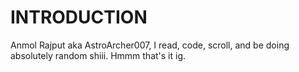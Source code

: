 # INTRODUCTION

Anmol Rajput aka AstroArcher007, I read, code, scroll, and be doing absolutely random shiii. Hmmm that's it ig.
